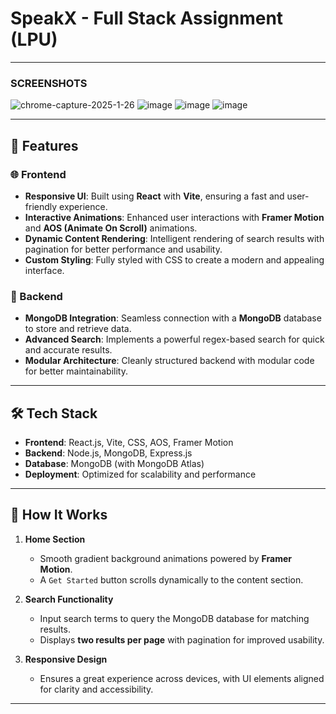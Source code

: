# SpeakX - Full Stack Assignment (LPU)
---
### SCREENSHOTS
![chrome-capture-2025-1-26](https://github.com/user-attachments/assets/34beffd6-43c3-4cc9-ac85-cb9548533ca3)
![image](https://github.com/user-attachments/assets/55044da2-d6de-412f-b9de-53b74fa62f3a)
![image](https://github.com/user-attachments/assets/4a226a9d-b222-4a17-8351-acbfd77fd218)
![image](https://github.com/user-attachments/assets/4416bec3-2754-4e59-939c-b58752658f4c)

---
## 🚀 Features

### 🌐 Frontend
- **Responsive UI**: Built using **React** with **Vite**, ensuring a fast and user-friendly experience.
- **Interactive Animations**: Enhanced user interactions with **Framer Motion** and **AOS (Animate On Scroll)** animations.
- **Dynamic Content Rendering**: Intelligent rendering of search results with pagination for better performance and usability.
- **Custom Styling**: Fully styled with CSS to create a modern and appealing interface.

### 📡 Backend
- **MongoDB Integration**: Seamless connection with a **MongoDB** database to store and retrieve data.
- **Advanced Search**: Implements a powerful regex-based search for quick and accurate results.
- **Modular Architecture**: Cleanly structured backend with modular code for better maintainability.

---

## 🛠️ Tech Stack

- **Frontend**: React.js, Vite, CSS, AOS, Framer Motion
- **Backend**: Node.js, MongoDB, Express.js
- **Database**: MongoDB (with MongoDB Atlas)
- **Deployment**: Optimized for scalability and performance

---

## 📖 How It Works

1. **Home Section**  
   - Smooth gradient background animations powered by **Framer Motion**.
   - A `Get Started` button scrolls dynamically to the content section.

2. **Search Functionality**  
   - Input search terms to query the MongoDB database for matching results.  
   - Displays **two results per page** with pagination for improved usability.  

3. **Responsive Design**  
   - Ensures a great experience across devices, with UI elements aligned for clarity and accessibility.

---



